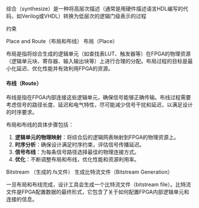 综合（synthesize）是一种将高层次描述（通常是用硬件描述语言HDL编写的代码，如Verilog或VHDL）转换为低层次的逻辑门级表示的过程

约束

Place and Route（布局和布线）
 布局（Place）

布局是指将综合生成的逻辑单元（如查找表LUT、触发器等）在FPGA的物理资源（逻辑单元块、寄存器、输入输出块等）上进行合理的分配。布局过程的目标是最小化延迟、优化性能并有效利用FPGA的资源。

#### 布线（Route）

布线是指在FPGA内部连接这些逻辑单元，确保信号能够正确传输。布线过程需要考虑信号的路径长度、延迟和电气特性，尽可能减少信号干扰和延迟，以满足设计的时序要求。

布局和布线的具体步骤包括：

1. **逻辑单元的物理映射**：将综合后的逻辑网表映射到FPGA的物理资源上。
2. **时序分析**：确保设计满足时序约束，评估信号传播延迟。
3. **信号布线**：为每条信号路径选择最佳的物理连接方式。
4. **优化**：不断调整布局和布线，优化性能和资源利用率。



Bitstream （生成的.fs文件）
 生成比特流文件（Bitstream Generation）

一旦布局和布线完成，设计工具会生成一个比特流文件（bitstream file）。比特流文件是FPGA配置数据的最终形式，它包含了关于如何配置FPGA内部逻辑单元和连接的信息。